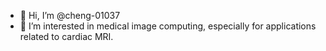 - 👋 Hi, I’m @cheng-01037
- 👀 I’m interested in medical image computing, especially for applications related to cardiac MRI.

<!---
cheng-01037/cheng-01037 is a ✨ special ✨ repository because its `README.md` (this file) appears on your GitHub profile.
You can click the Preview link to take a look at your changes.
--->
